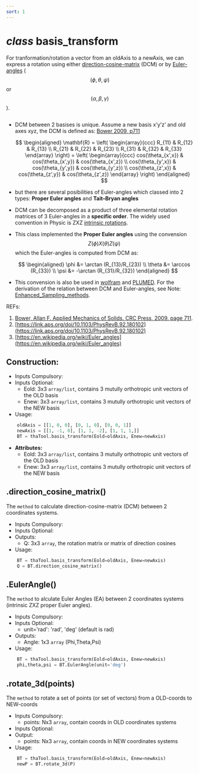 ```yaml
---
sort: 1
---
```


# *class* basis_transform

For tranformation/rotation a vector from an oldAxis to a newAxis, we can express a rotation using either [direction-cosine-matrix](https://en.wikiversity.org/wiki/PlanetPhysics/Direction_Cosine_Matrix) (DCM) or by [Euler-angles](https://en.wikipedia.org/wiki/Euler_angles) ($$(\phi,\theta,\psi)$$ or $$(\alpha,\beta,\gamma)$$). <br>
```note
```
- DCM between 2 basises is unique. Assume a new basis x’y’z’ and old axes xyz, the DCM is defined as: [Bower 2009, p711](http://solidmechanics.org/Text/AppendixA/AppendixA.php)

	$$
	\begin{aligned}
		\mathbf{R} = \left( \begin{array}{ccc}
			R_{11} & R_{12} & R_{13} \\
			R_{21} & R_{22} & R_{23} \\
			R_{31} & R_{32} & R_{33} 
		\end{array} \right)
		= \left( \begin{array}{ccc}
			cos(\theta_{x',x}) & cos(\theta_{x',y}) & cos(\theta_{x',z}) \\
			cos(\theta_{y',x}) & cos(\theta_{y',y}) & cos(\theta_{y',z}) \\
			cos(\theta_{z',x}) & cos(\theta_{z',y}) & cos(\theta_{z',z}) 
		\end{array} \right)
	\end{aligned}
	$$
- but there are several posibilities of Euler-angles which classed into 2 types: **Proper Euler angles** and **Tait–Bryan angles**
- DCM can be decomposed as a product of three elemental rotation matrices of 3 Euler-angles in a **specific order**. The widely used convention in Physic is ZXZ [intrinsic rotations](https://en.wikipedia.org/wiki/Euler_angles#Conventions_by_intrinsic_rotations).
- This class implemented the **Proper Euler angles** using the convension $$Z(\phi)X(\theta)Z(\psi)$$ which the Euler-angles is computed from DCM as:

	$$
	\begin{aligned}
		\phi &= \arctan (R_{13}/R_{23}) \\
		\theta &= \arccos (R_{33}) \\
		\psi &= -\arctan (R_{31}/R_{32})
	\end{aligned}
	$$
- This convension is also be used in [wolfram](https://mathworld.wolfram.com/EulerAngles.html) and [PLUMED](https://www.plumed.org/doc-v2.7/user-doc/html/_f_c_c_u_b_i_c.html). For the derivation of the relation between DCM and Euler-angles, see Note: [Enhanced_Sampling_methods](https://thangckt.github.io/note/).

REFs:
1. [Bower, Allan F. Applied Mechanics of Solids. CRC Press, 2009. page 711](http://solidmechanics.org/Text/AppendixA/AppendixA.php).
2. [https://link.aps.org/doi/10.1103/PhysRevB.92.180102](https://link.aps.org/doi/10.1103/PhysRevB.92.180102)
3. [https://en.wikipedia.org/wiki/Euler_angles](https://en.wikipedia.org/wiki/Euler_angles)


## Construction:
* Inputs Compulsory: 
* Inputs Optional: 
	- Eold: 3x3 `array/list`, contains 3 mutully orthotropic unit vectors of the OLD basis 
	- Enew: 3x3 `array/list`, contains 3 mutully orthotropic unit vectors of the NEW basis
* Usage: 
```python
	oldAxis = [[1, 0, 0], [0, 1, 0], [0, 0, 1]]
	newAxis = [[1, -1, 0], [1, 1, -2], [1, 1, 1,]]
	BT = thaTool.basis_transform(Eold=oldAxis, Enew=newAxis)
```
* **Attributes:**
	- Eold: 3x3 `array/list`, contains 3 mutully orthotropic unit vectors of the OLD basis 
	- Enew: 3x3 `array/list`, contains 3 mutully orthotropic unit vectors of the NEW basis

## .direction_cosine_matrix()
The `method` to calculate direction-cosine-matrix (DCM) between 2 coordinates systems.
* Inputs Compulsory: 
* Inputs Optional:
* Outputs: 
	- Q: 3x3 `array`, the rotation matrix or matrix of direction cosines
* Usage: 
```python
	BT = thaTool.basis_transform(Eold=oldAxis, Enew=newAxis)
	Q = BT.direction_cosine_matrix()
```

## .EulerAngle()
The `method` to alculate Euler Angles (EA) between 2 coordinates systems (intrinsic ZXZ proper Euler angles).
* Inputs Compulsory: 
* Inputs Optional:
	- unit='rad': 'rad', 'deg'      (default is rad)
* Outputs: 
	- Angle: 1x3 `array` (Phi,Theta,Psi)
* Usage: 
```python
	BT = thaTool.basis_transform(Eold=oldAxis, Enew=newAxis) 
	phi,theta,psi = BT.EulerAngle(unit='deg')
```

## .rotate_3d(points)
The `method` to rotate a set of points (or set of vectors) from a OLD-coords to NEW-coords
* Inputs Compulsory:
	- points: Nx3 `array`, contain coords in OLD coordinates systems
* Inputs Optional:
* Output:
	- points: Nx3 `array`, contain coords in NEW coordinates systems
* Usage: 
```python
	BT = thaTool.basis_transform(Eold=oldAxis, Enew=newAxis) 
	newP = BT.rotate_3d(P)
```

